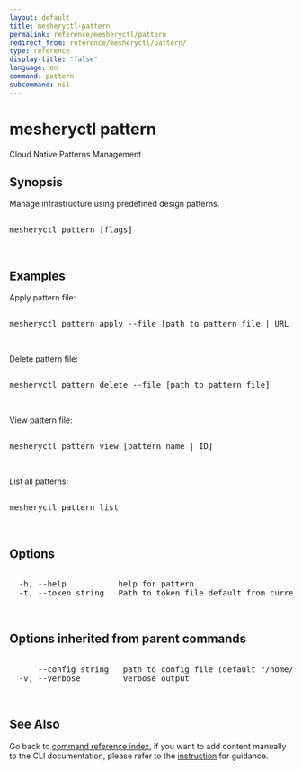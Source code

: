 ```yaml
---
layout: default
title: mesheryctl-pattern
permalink: reference/mesheryctl/pattern
redirect_from: reference/mesheryctl/pattern/
type: reference
display-title: "false"
language: en
command: pattern
subcommand: nil
---
```


# mesheryctl pattern

Cloud Native Patterns Management

## Synopsis

Manage infrastructure using predefined design patterns.

<pre class='codeblock-pre'>
<div class='codeblock'>
mesheryctl pattern [flags]

</div>
</pre> 

## Examples

Apply pattern file:
<pre class='codeblock-pre'>
<div class='codeblock'>
mesheryctl pattern apply --file [path to pattern file | URL of the file]

</div>
</pre> 

Delete pattern file:
<pre class='codeblock-pre'>
<div class='codeblock'>
mesheryctl pattern delete --file [path to pattern file]

</div>
</pre> 

View pattern file:
<pre class='codeblock-pre'>
<div class='codeblock'>
mesheryctl pattern view [pattern name | ID]

</div>
</pre> 

List all patterns:
<pre class='codeblock-pre'>
<div class='codeblock'>
mesheryctl pattern list

</div>
</pre> 

## Options

<pre class='codeblock-pre'>
<div class='codeblock'>
  -h, --help           help for pattern
  -t, --token string   Path to token file default from current context

</div>
</pre>

## Options inherited from parent commands

<pre class='codeblock-pre'>
<div class='codeblock'>
      --config string   path to config file (default "/home/runner/.meshery/config.yaml")
  -v, --verbose         verbose output

</div>
</pre>

## See Also

Go back to [command reference index](/reference/mesheryctl/), if you want to add content manually to the CLI documentation, please refer to the [instruction](/project/contributing/contributing-cli#preserving-manually-added-documentation) for guidance.
